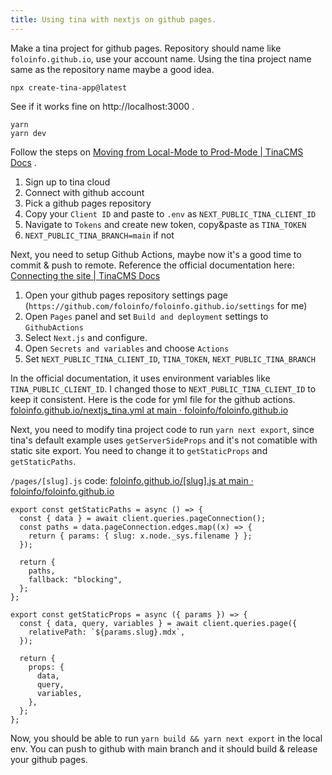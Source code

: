 ```yaml
---
title: Using tina with nextjs on github pages.
---
```


Make a tina project for github pages.
Repository should name like `foloinfo.github.io`, use your account name.
Using the tina project name same as the repository name maybe a good idea.

```
npx create-tina-app@latest
```

See if it works fine on http://localhost:3000 .

```
yarn
yarn dev
```

Follow the steps on [Moving from Local-Mode to Prod-Mode | TinaCMS Docs](https://tina.io/docs/tina-cloud/)  .

1. Sign up to tina cloud
2. Connect with github account
3. Pick a github pages repository
4. Copy your `Client ID` and paste to `.env` as `NEXT_PUBLIC_TINA_CLIENT_ID`
5. Navigate to `Tokens` and create new token, copy&paste as `TINA_TOKEN`
6. `NEXT_PUBLIC_TINA_BRANCH=main` if not

Next, you need to setup Github Actions, maybe now it's a good time to commit & push to remote.
Reference the official documentation here: [Connecting the site | TinaCMS Docs](https://tina.io/docs/tina-cloud/connecting-site/#option-github-pages)

1. Open your github pages repository settings page (`https://github.com/foloinfo/foloinfo.github.io/settings` for me)
2. Open `Pages` panel and set `Build and deployment` settings to `GithubActions`
3. Select `Next.js` and configure.
4. Open `Secrets and variables` and choose `Actions`
5. Set `NEXT_PUBLIC_TINA_CLIENT_ID`, `TINA_TOKEN`, `NEXT_PUBLIC_TINA_BRANCH`

In the official documentation, it uses environment variables like `TINA_PUBLIC_CLIENT_ID`.
I changed those to `NEXT_PUBLIC_TINA_CLIENT_ID` to keep it consistent.
Here is the code for yml file for the github actions. [foloinfo.github.io/nextjs_tina.yml at main · foloinfo/foloinfo.github.io](https://github.com/foloinfo/foloinfo.github.io/blob/main/.github/workflows/nextjs_tina.yml#L76)


Next, you need to modify tina project code to run `yarn next export`, since tina's default example uses `getServerSideProps` and it's not comatible with static site export.
You need to change it to `getStaticProps` and `getStaticPaths`.

`/pages/[slug].js`
code: [foloinfo.github.io/[slug].js at main · foloinfo/foloinfo.github.io](https://github.com/foloinfo/foloinfo.github.io/blob/main/pages/%5Bslug%5D.js#L22)

```
export const getStaticPaths = async () => {
  const { data } = await client.queries.pageConnection();
  const paths = data.pageConnection.edges.map((x) => {
    return { params: { slug: x.node._sys.filename } };
  });

  return {
    paths,
    fallback: "blocking",
  };
};

export const getStaticProps = async ({ params }) => {
  const { data, query, variables } = await client.queries.page({
    relativePath: `${params.slug}.mdx`,
  });

  return {
    props: {
      data,
      query,
      variables,
    },
  };
};
```

Now, you should be able to run `yarn build && yarn next export` in the local env.
You can push to github with main branch and it should build & release your github pages.
